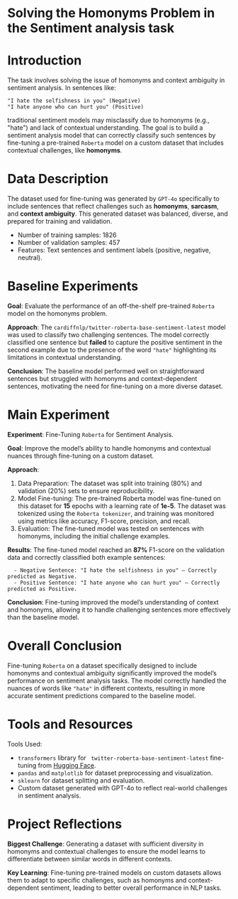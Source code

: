 # Solving the Homonyms Problem in the Sentiment analysis task

# Introduction
The task involves solving the issue of homonyms and context ambiguity in sentiment analysis. In sentences like:
```
"I hate the selfishness in you" (Negative)
"I hate anyone who can hurt you" (Positive)
```
traditional sentiment models may misclassify due to homonyms (e.g., "hate") and lack of contextual understanding. The goal is to build a sentiment analysis model that can correctly classify such sentences by fine-tuning a pre-trained `Roberta` model on a custom dataset that includes contextual challenges, like **homonyms**.


# Data Description
The dataset used for fine-tuning was generated by `GPT-4o` specifically to include sentences that reflect challenges such as **homonyms**, **sarcasm**, and **context ambiguity**. This generated dataset was balanced, diverse, and prepared for training and validation.

  - Number of training samples: 1826
  - Number of validation samples: 457
  - Features: Text sentences and sentiment labels (positive, negative, neutral).


# Baseline Experiments
**Goal**: Evaluate the performance of an off-the-shelf pre-trained `Roberta` model on the homonyms problem.

**Approach**: The `cardiffnlp/twitter-roberta-base-sentiment-latest` model was used to classify two challenging sentences. The model correctly classified one sentence but **failed** to capture the positive sentiment in the second example due to the presence of the word `"hate"` highlighting its limitations in contextual understanding.

**Conclusion**: The baseline model performed well on straightforward sentences but struggled with homonyms and context-dependent sentences, motivating the need for fine-tuning on a more diverse dataset.


# Main Experiment
**Experiment**: Fine-Tuning `Roberta` for Sentiment Analysis.

**Goal**: Improve the model’s ability to handle homonyms and contextual nuances through fine-tuning on a custom dataset.

**Approach**:
  1. Data Preparation: The dataset was split into training (80%) and validation (20%) sets to ensure reproducibility.
  2. Model Fine-tuning: The pre-trained Roberta model was fine-tuned on this dataset for **15** epochs with a learning rate of **1e-5**. The dataset was tokenized using the `Roberta tokenizer`, and training was monitored using metrics like accuracy, F1-score, precision, and recall.
  3. Evaluation: The fine-tuned model was tested on sentences with homonyms, including the initial challenge examples.

**Results**: The fine-tuned model reached an **87%** F1-score on the validation data and correctly classified both example sentences:
```
  - Negative Sentence: "I hate the selfishness in you" — Correctly predicted as Negative.
  - Positive Sentence: "I hate anyone who can hurt you" — Correctly predicted as Positive.
```
**Conclusion**: Fine-tuning improved the model’s understanding of context and homonyms, allowing it to handle challenging sentences more effectively than the baseline model.


# Overall Conclusion
Fine-tuning `Roberta` on a dataset specifically designed to include homonyms and contextual ambiguity significantly improved the model’s performance on sentiment analysis tasks. The model correctly handled the nuances of words like `"hate"` in different contexts, resulting in more accurate sentiment predictions compared to the baseline model.


# Tools and Resources
Tools Used:
  - `transformers` library for `
twitter-roberta-base-sentiment-latest` fine-tuning from [Hugging Face](https://huggingface.co/cardiffnlp/twitter-roberta-base-sentiment-latest).
  - `pandas` and `matplotlib` for dataset preprocessing and visualization.
  - `sklearn` for dataset splitting and evaluation.
  - Custom dataset generated with GPT-4o to reflect real-world challenges in sentiment analysis.


# Project Reflections
**Biggest Challenge**: Generating a dataset with sufficient diversity in homonyms and contextual challenges to ensure the model learns to differentiate between similar words in different contexts.

**Key Learning**: Fine-tuning pre-trained models on custom datasets allows them to adapt to specific challenges, such as homonyms and context-dependent sentiment, leading to better overall performance in NLP tasks.
